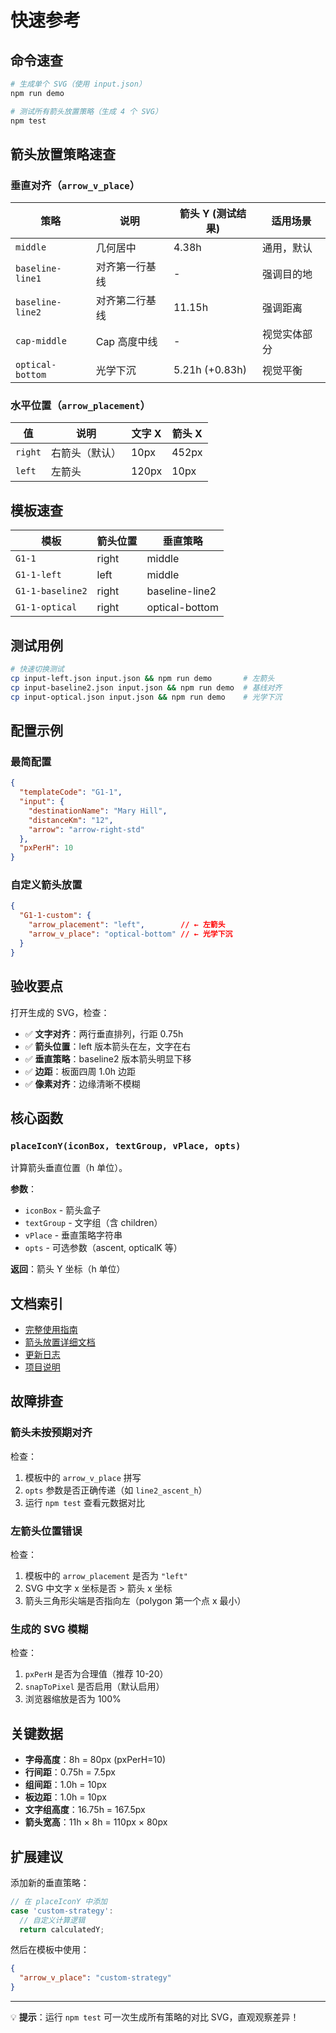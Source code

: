 # 快速参考

## 命令速查

```bash
# 生成单个 SVG（使用 input.json）
npm run demo

# 测试所有箭头放置策略（生成 4 个 SVG）
npm test
```

## 箭头放置策略速查

### 垂直对齐（`arrow_v_place`）

| 策略 | 说明 | 箭头 Y (测试结果) | 适用场景 |
|------|------|------------------|---------|
| `middle` | 几何居中 | 4.38h | 通用，默认 |
| `baseline-line1` | 对齐第一行基线 | - | 强调目的地 |
| `baseline-line2` | 对齐第二行基线 | 11.15h | 强调距离 |
| `cap-middle` | Cap 高度中线 | - | 视觉实体部分 |
| `optical-bottom` | 光学下沉 | 5.21h (+0.83h) | 视觉平衡 |

### 水平位置（`arrow_placement`）

| 值 | 说明 | 文字 X | 箭头 X |
|----|------|-------|--------|
| `right` | 右箭头（默认） | 10px | 452px |
| `left` | 左箭头 | 120px | 10px |

## 模板速查

| 模板 | 箭头位置 | 垂直策略 |
|------|---------|---------|
| `G1-1` | right | middle |
| `G1-1-left` | left | middle |
| `G1-1-baseline2` | right | baseline-line2 |
| `G1-1-optical` | right | optical-bottom |

## 测试用例

```bash
# 快速切换测试
cp input-left.json input.json && npm run demo       # 左箭头
cp input-baseline2.json input.json && npm run demo  # 基线对齐
cp input-optical.json input.json && npm run demo    # 光学下沉
```

## 配置示例

### 最简配置
```json
{
  "templateCode": "G1-1",
  "input": {
    "destinationName": "Mary Hill",
    "distanceKm": "12",
    "arrow": "arrow-right-std"
  },
  "pxPerH": 10
}
```

### 自定义箭头放置
```json
{
  "G1-1-custom": {
    "arrow_placement": "left",        // ← 左箭头
    "arrow_v_place": "optical-bottom" // ← 光学下沉
  }
}
```

## 验收要点

打开生成的 SVG，检查：

- ✅ **文字对齐**：两行垂直排列，行距 0.75h
- ✅ **箭头位置**：left 版本箭头在左，文字在右
- ✅ **垂直策略**：baseline2 版本箭头明显下移
- ✅ **边距**：板面四周 1.0h 边距
- ✅ **像素对齐**：边缘清晰不模糊

## 核心函数

### `placeIconY(iconBox, textGroup, vPlace, opts)`

计算箭头垂直位置（h 单位）。

**参数**：
- `iconBox` - 箭头盒子
- `textGroup` - 文字组（含 children）
- `vPlace` - 垂直策略字符串
- `opts` - 可选参数（ascent, opticalK 等）

**返回**：箭头 Y 坐标（h 单位）

## 文档索引

- [完整使用指南](./USAGE.md)
- [箭头放置详细文档](./ARROW_PLACEMENT.md)
- [更新日志](./CHANGELOG.md)
- [项目说明](./README.md)

## 故障排查

### 箭头未按预期对齐

检查：
1. 模板中的 `arrow_v_place` 拼写
2. `opts` 参数是否正确传递（如 `line2_ascent_h`）
3. 运行 `npm test` 查看元数据对比

### 左箭头位置错误

检查：
1. 模板中的 `arrow_placement` 是否为 `"left"`
2. SVG 中文字 x 坐标是否 > 箭头 x 坐标
3. 箭头三角形尖端是否指向左（polygon 第一个点 x 最小）

### 生成的 SVG 模糊

检查：
1. `pxPerH` 是否为合理值（推荐 10-20）
2. `snapToPixel` 是否启用（默认启用）
3. 浏览器缩放是否为 100%

## 关键数据

- **字母高度**：8h = 80px (pxPerH=10)
- **行间距**：0.75h = 7.5px
- **组间距**：1.0h = 10px
- **板边距**：1.0h = 10px
- **文字组高度**：16.75h = 167.5px
- **箭头宽高**：11h × 8h = 110px × 80px

## 扩展建议

添加新的垂直策略：

```javascript
// 在 placeIconY 中添加
case 'custom-strategy':
  // 自定义计算逻辑
  return calculatedY;
```

然后在模板中使用：

```json
{
  "arrow_v_place": "custom-strategy"
}
```

---

💡 **提示**：运行 `npm test` 可一次生成所有策略的对比 SVG，直观观察差异！

